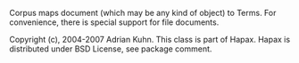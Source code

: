 Corpus maps document (which may be any kind of object) to Terms.
For convenience, there is special support for file documents.

Copyright (c), 2004-2007 Adrian Kuhn. This class is part of Hapax. Hapax is distributed under BSD License, see package comment.